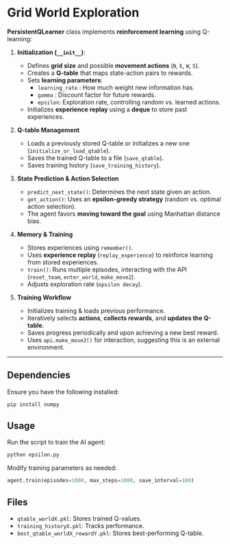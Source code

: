 
# **Grid World Exploration**
**PersistentQLearner** class implements **reinforcement learning** using Q-learning:

1. **Initialization (`__init__`)**:
   - Defines **grid size** and possible **movement actions** (`N`, `E`, `W`, `S`).
   - Creates a **Q-table** that maps state-action pairs to rewards.
   - Sets **learning parameters**:
     - `learning_rate` : How much weight new information has.
     - `gamma` : Discount factor for future rewards.
     - `epsilon`: Exploration rate, controlling random vs. learned actions.
   - Initializes **experience replay** using a **deque** to store past experiences.

2. **Q-table Management**
   - Loads a previously stored Q-table or initializes a new one (`initialize_or_load_qtable`).
   - Saves the trained Q-table to a file (`save_qtable`).
   - Saves training history (`save_training_history`).

3. **State Prediction & Action Selection**
   - `predict_next_state()`: Determines the next state given an action.
   - `get_action()`: Uses an **epsilon-greedy strategy** (random vs. optimal action selection).
   - The agent favors **moving toward the goal** using Manhattan distance bias.

4. **Memory & Training**
   - Stores experiences using `remember()`.
   - Uses **experience replay** (`replay_experience`) to reinforce learning from stored experiences.
   - `train()`: Runs multiple episodes, interacting with the API (`reset_team`, `enter_world`, `make_move2`).
   - Adjusts exploration rate (`epsilon decay`).

5. **Training Workflow**
   - Initializes training & loads previous performance.
   - Iteratively selects **actions**, **collects rewards**, and **updates the Q-table**.
   - Saves progress periodically and upon achieving a new best reward.
   - Uses `api.make_move2()` for interaction, suggesting this is an external environment.

---

## Dependencies
Ensure you have the following installed:
```bash
pip install numpy
```

## Usage
Run the script to train the AI agent:
```bash
python epsilon.py
```

Modify training parameters as needed:
```python
agent.train(episodes=1000, max_steps=1000, save_interval=100)
```

## Files
- `qtable_worldX.pkl`: Stores trained Q-values.
- `training_historyX.pkl`: Tracks performance.
- `best_qtable_worldX_rewardY.pkl`: Stores best-performing Q-table.

